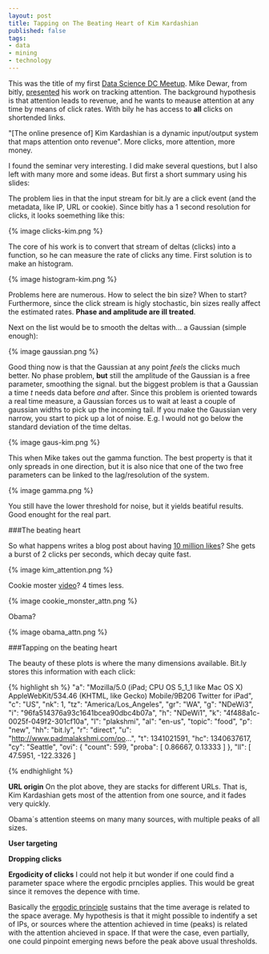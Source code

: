 ```yaml
---
layout: post
title: Tapping on The Beating Heart of Kim Kardashian
published: false
tags:
- data
- mining
- technology
---
```


This was the title of my first [Data Science DC
Meetup](http://www.meetup.com/Data-Science-DC/events/70123182/). Mike
Dewar, from bitly,
[presented](/Users/brunosan/Downloads/mikedewar-beatingheart-7136ca2/index.html) his work on tracking attention. The
background hypothesis is that attention leads to revenue, and he wants
to meause attention at any time by means of click rates. With bily he has access to **all** clicks on
shortended links.

"[The online presence of] Kim Kardashian is a dynamic input/output system that maps attention onto revenue". More clicks, more attention, more money. 

I found the seminar very interesting. I did make several questions,  but I also left with many more and some ideas. But first a short summary using his slides:

<!--more-->
The problem lies in that the input stream for bit.ly are a click event
(and the metadata, like IP, URL or cookie). Since bitly has a 1 second
resolution for clicks, it looks soemething like this:

{% image clicks-kim.png %}

The core of his work is to convert that stream of deltas (clicks) into a
function, so he can measure the rate of clicks any time. First solution
is to make an histogram.

{% image histogram-kim.png  %}

Problems here are numerous. How to select the bin size? When to start?
Furthermore, since the click stream is higly stochastic, bin sizes
really affect the estimated rates. **Phase and amplitude are ill treated**.

Next on the list would be to smooth the deltas with... a Gaussian
(simple enough):

{% image gaussian.png   %}

Good thing now is that the Gaussian at any point *feels* the clicks much
better. No phase problem, **but** still the amplitude of the Gaussian is
a free parameter, smoothing the signal. but the biggest problem is that
a Gaussian a time *t* needs data before *and* after. Since this problem
is oriented towards a real time measure, a Gaussian forces us to wait at
least a couple of gaussian widths to pick up the incoming tail. If you
make the Gaussian very narrow, you start to pick up a lot of noise. E.g. I
would not go below the standard deviation of the time deltas. 


{% image gaus-kim.png  %}

This when Mike takes out the gamma function. The best property is that
it only spreads in one direction, but it is also nice that one of the
two free parameters can be linked to the lag/resolution of the system.

{% image gamma.png  %}

You still have the lower threshold for noise, but it yields beatiful
results. Good enought for the real part.





###The beating heart

So what happens writes a blog post about having [10 million
likes](http://www.celebuzz.com/2012-07-10/kim-kardashian-thanks-to-all-10-million-of-you/)? She gets a burst of 2 clicks per seconds, which decay quite fast.


{% image kim_attention.png  %}

Cookie moster [video](http://www.youtube.com/watch?v=-qTIGg3I5y8)? 4
times less.


{% image cookie_monster_attn.png  %}

Obama?


{% image obama_attn.png  %}


###Tapping on the beating heart

The beauty of these plots is where  the many dimensions available.
Bit.ly stores this information with each click:

{% highlight sh %}
"a": "Mozilla/5.0 (iPad; CPU OS 5_1_1 like Mac OS X) AppleWebKit/534.46
(KHTML, like Gecko) Mobile/9B206 Twitter for iPad",
"c": "US",
"nk": 1,
"tz": "America/Los_Angeles",
"gr": "WA",
"g": "NDeWi3",
"i": "96fa514376a93c1641bcea90dbc4b07a",
"h": "NDeWi1",
"k": "4f488a1c-0025f-049f2-301cf10a",
"l": "plakshmi",
"al": "en-us",
"topic": "food",
"p": "new",
"hh": "bit.ly",
"r": "direct",
"u": "http://www.padmalakshmi.com/po...",
"t": 1341021591,
"hc": 1340637617,
"cy": "Seattle",
"ovi": {
"count": 599,
"proba": [
  0.86667,
  0.13333
]
},
"ll": [
 47.5951,
 -122.3326
 ]

{% endhighlight %}

**URL origin**
On the plot above, they are stacks for different URLs. That is,
Kim Kardashian gets most of the attention from one source, and it fades
very quickly. 

Obama´s attention steems on many many sources, with
multiple peaks of all sizes.

**User targeting**


**Dropping clicks**

**Ergodicity of clicks**
I could not help it but wonder if one could find a parameter space where the
ergodic prnciples applies. This would be great since it removes the
depence with time.

Basically the [ergodic principle](http://en.wikipedia.org/wiki/Ergodic_theory)
 sustains that the time average is related to the space average. My
hypothesis is that it might possible to indentify a set of IPs, or
sources where the attention achieved in time (peaks) is related with the
attention ahcieved in space. If that were the case, even partially, one
could pinpoint emerging news before the peak above usual thresholds.


